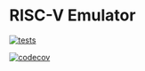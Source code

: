 # RISC-V Emulator
[![tests](https://github.com/johnrscott/riscvemu/actions/workflows/rust.yml/badge.svg)](https://github.com/johnrscott/riscvemu/actions/workflows/rust.yml)

[![codecov](https://codecov.io/gh/johnrscott/riscvemu/graph/badge.svg?token=JQM99J4GKB)](https://codecov.io/gh/johnrscott/riscvemu)
